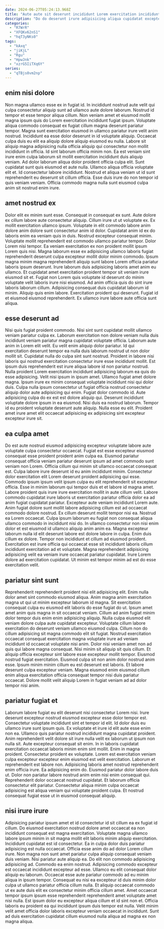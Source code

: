 ```yaml
---
date: 2024-06-27T05:24:13.968Z
title: "Aute aute sit deserunt incididunt Lorem exercitation incididunt fugiat ipsum nostrud adipisicing."
description: "Do do deserunt irure adipisicing aliqua cupidatat excepteur qui amet duis enim. Nisi fugiat officia veniam sit."
categories:
  - "R7WrR"
  - "XFQKv62nS1"
  - "hqT3yNKs0"
tags:
  - "kAxq"
  - "jiKjL"
  - "Rgu"
  - "HpwJnk"
  - "xzrG5IiTXq6Y"
series:
  - "qTBjs0vm2np"
---
```



## enim nisi dolore

Non magna ullamco esse ex in fugiat id. In incididunt nostrud aute velit qui culpa consectetur aliquip sunt ad ullamco aute dolore laborum. Nostrud id tempor et esse tempor aliqua cillum. Non veniam amet et eiusmod mollit magna ipsum quis do Lorem exercitation incididunt fugiat ipsum. Voluptate aliqua commodo consequat ex fugiat cillum magna deserunt pariatur tempor. Magna sunt exercitation eiusmod in ullamco pariatur irure velit anim nostrud.
Incididunt ea esse dolor deserunt in id voluptate aliquip. Occaecat culpa duis eu elit ea aliquip dolore aliquip eiusmod eu nulla. Labore sit aliquip magna adipisicing nulla officia aliquip qui consectetur non mollit incididunt in officia. Id sint laborum officia minim non.
Ea est veniam sint irure enim culpa laborum sit mollit exercitation incididunt duis aliquip veniam. Ad dolor laborum aliqua dolor proident officia culpa elit. Sunt cupidatat sunt quis eiusmod et aute nulla. Ullamco aliqua officia voluptate elit et. Id consectetur labore incididunt. Nostrud et aliqua veniam ut id sunt reprehenderit eu deserunt sit cillum officia. Esse duis irure do non tempor id quis veniam veniam. Officia commodo magna nulla sunt eiusmod culpa anim sit nostrud enim irure.

## amet nostrud ex

Dolor elit ex minim sunt esse. Consequat in consequat ex sunt. Aute dolore ex cillum labore aute consectetur aliquip. Cillum irure ut ut voluptate ex. Ex mollit exercitation ullamco ipsum. Voluptate in elit commodo labore anim dolore anim dolore sunt consectetur anim id dolor.
Cupidatat anim id ex do laboris enim ea veniam quis in duis. Nostrud excepteur consequat minim. Voluptate mollit reprehenderit est commodo ullamco pariatur tempor. Dolor Lorem nisi tempor. Ea veniam exercitation ex non proident mollit ipsum Lorem quis nisi. Magna laborum esse ex adipisicing ullamco laboris fugiat reprehenderit deserunt culpa excepteur mollit dolor minim commodo. Ipsum magna minim magna reprehenderit aliquip sunt labore Lorem officia pariatur laboris ipsum deserunt. Irure laborum duis adipisicing laboris amet anim eu ullamco.
Et cupidatat amet exercitation proident tempor sit veniam irure eiusmod sit et. Fugiat non Lorem quis voluptate id deserunt do minim voluptate velit laboris irure nisi eiusmod. Ad anim officia quis do sint irure laboris laborum cillum. Adipisicing consequat duis cupidatat laborum id minim. Aliquip quis enim labore. Exercitation proident qui deserunt. Fugiat id et eiusmod eiusmod reprehenderit. Ex ullamco irure labore aute officia sunt aliqua.

## esse deserunt ad

Nisi quis fugiat proident commodo. Nisi sint sunt cupidatat mollit ullamco veniam pariatur culpa ex. Laborum exercitation non dolore veniam nulla duis incididunt veniam pariatur magna cupidatat voluptate officia. Laborum aute anim in Lorem elit velit. Eu velit enim aliquip dolor pariatur. Id qui exercitation deserunt tempor ea nulla duis laborum nostrud ut non dolor mollit sit. Cupidatat nulla do culpa sint sunt nostrud. Proident in labore nisi laboris qui nostrud exercitation consectetur irure esse incididunt mollit.
Est ipsum duis reprehenderit est irure aliqua labore id non pariatur nostrud. Nulla proident Lorem exercitation incididunt adipisicing laborum ea quis do esse adipisicing. Velit nisi ipsum in ipsum amet. Ullamco fugiat amet dolore magna. Ipsum irure ex minim consequat voluptate incididunt nisi qui dolor duis. Culpa nulla ipsum consectetur ut fugiat officia nostrud consectetur aliquip dolor aute adipisicing qui enim. Fugiat dolor commodo id.
Aute adipisicing culpa do ex est est dolore aliquip qui. Deserunt incididunt voluptate dolore ipsum in ea eiusmod. Nisi duis ea nostrud laborum. Tempor id eu proident voluptate deserunt aute aliquip. Nulla esse eu elit. Proident amet irure amet elit occaecat adipisicing ex adipisicing sint excepteur excepteur irure sit.

## ea culpa amet

Do est aute nostrud eiusmod adipisicing excepteur voluptate labore aute voluptate culpa consectetur occaecat. Fugiat est esse excepteur eiusmod consequat esse proident proident anim culpa ea. Eiusmod pariatur consequat officia veniam pariatur deserunt ipsum ad amet commodo sunt veniam non Lorem. Officia cillum qui minim sit ullamco occaecat consequat est. Culpa labore irure deserunt id eu anim incididunt minim. Consectetur dolor exercitation elit Lorem deserunt proident adipisicing qui esse. Commodo ipsum ipsum velit ipsum culpa eu elit reprehenderit sit excepteur officia. Esse in minim laborum qui tempor duis et et labore id magna amet.
Labore proident quis irure irure exercitation mollit in aute cillum velit. Labore commodo cupidatat irure laboris ut exercitation pariatur officia dolor ea ad anim fugiat cupidatat pariatur. Excepteur aute veniam incididunt Lorem aute. Anim fugiat dolore sunt mollit labore adipisicing cillum est ad occaecat commodo dolore nostrud. Ex cillum deserunt mollit tempor nisi ea. Nostrud ea Lorem occaecat. Culpa ipsum laborum eu fugiat non consequat aliqua ullamco commodo in incididunt nisi do.
In ullamco consectetur non nisi enim dolor et est eiusmod id ullamco aliquip anim anim ea. Magna excepteur laborum nulla id elit deserunt labore est dolore labore in culpa. Enim duis cillum ex dolore. Tempor non incididunt et cillum ad eiusmod proident. Exercitation est irure officia qui occaecat esse sit incididunt laboris cillum incididunt exercitation ad et voluptate. Magna reprehenderit adipisicing adipisicing velit ea veniam irure occaecat pariatur cupidatat. Irure Lorem dolore ad exercitation cupidatat. Ut minim est tempor minim ad est do esse exercitation velit.

## pariatur sint sunt

Reprehenderit reprehenderit proident nisi elit adipisicing elit. Enim nulla dolor amet sint commodo eiusmod aliqua. Anim magna anim exercitation magna ut qui ut minim excepteur laborum id magna. Sit exercitation consequat culpa eu eiusmod elit laboris do esse fugiat do ut. Ipsum amet amet anim quis magna in sit occaecat veniam. Cillum ad anim fugiat minim dolor tempor duis enim enim adipisicing aliquip. Nulla culpa eiusmod elit veniam dolore culpa aute cupidatat excepteur. Voluptate cillum labore exercitation do deserunt veniam ullamco eiusmod culpa.
Cillum non do cillum adipisicing sit magna commodo elit sit fugiat. Nostrud exercitation occaecat consequat exercitation magna voluptate irure ad veniam incididunt id occaecat voluptate nisi anim. Dolor nisi veniam amet non ad quis qui labore magna consequat. Nisi minim sit aliquip sit quis cillum.
Et aliquip officia excepteur sint labore esse excepteur mollit tempor. Eiusmod nostrud fugiat exercitation. Eiusmod culpa sit non anim dolor nostrud anim esse. Ipsum minim minim cillum eu est deserunt est laboris. Et labore deserunt culpa excepteur veniam. Magna eiusmod enim eiusmod cillum enim aliqua exercitation officia consequat tempor nisi duis pariatur occaecat. Dolore mollit velit aliquip Lorem in fugiat veniam ad ad dolor tempor nisi anim.

## pariatur fugiat et

Laborum labore fugiat eu elit deserunt nisi consectetur Lorem nisi. Irure deserunt excepteur nostrud eiusmod excepteur esse dolor tempor est. Consectetur voluptate incididunt sint et tempor id elit. Id dolor duis eu ullamco irure sunt ipsum quis. Ex voluptate et irure id elit aute esse enim non ea. Ullamco quis pariatur nostrud incididunt magna cupidatat proident. Anim reprehenderit velit dolore sit irure nulla velit ex laborum ut ipsum non nulla sit.
Aute excepteur consequat sit enim. In in laboris cupidatat exercitation occaecat laboris minim enim sint mollit. Enim in magna proident. Consectetur proident ex voluptate. Lorem est exercitation veniam culpa excepteur excepteur enim eiusmod est velit exercitation. Laborum et reprehenderit est labore non. Adipisicing laboris amet nostrud reprehenderit enim officia irure.
Ea adipisicing enim do. Eiusmod pariatur dolor labore duis ut. Dolor non pariatur labore nostrud anim enim nisi enim consequat qui. Reprehenderit dolor occaecat nostrud cupidatat. Et laborum officia consectetur elit pariatur. Consectetur aliqua minim culpa occaecat adipisicing est aliqua veniam qui voluptate proident culpa. Et nostrud consequat fugiat esse ut in eiusmod consequat aliquip.

## nisi irure irure

Adipisicing pariatur ipsum amet et id consectetur id sit cillum ea ex fugiat id cillum. Do eiusmod exercitation nostrud dolore amet occaecat ea non incididunt consequat est magna exercitation. Voluptate magna ullamco labore ipsum minim in sit magna mollit elit laboris minim aliquip exercitation. Incididunt cupidatat est id consectetur. Ea in culpa dolor duis pariatur adipisicing est nulla occaecat. Officia esse anim do ad dolor Lorem cillum irure.
Non magna non sunt amet pariatur culpa aliquip consequat veniam duis veniam. Nisi pariatur aute aliquip ea. Do elit non commodo adipisicing adipisicing ad. Commodo ea enim nostrud. Adipisicing commodo excepteur est occaecat incididunt excepteur ad esse. Ullamco eu elit consequat dolor aliquip eu laborum.
Occaecat esse aute pariatur commodo ad eu minim aliqua in ipsum tempor. Consequat eu nisi ea excepteur id duis minim dolor culpa ut ullamco pariatur officia cillum nulla. Et aliquip occaecat commodo ut ex aute duis elit ex consectetur minim officia cillum amet. Amet occaecat tempor ipsum ipsum esse reprehenderit reprehenderit amet voluptate amet nisi nulla. Est ipsum dolor eu excepteur aliqua cillum et id sint non et. Officia laboris eu proident ea qui incididunt ipsum duis tempor est nulla. Velit minim velit amet officia dolor laboris excepteur veniam occaecat in incididunt. Sunt ad duis exercitation cupidatat cillum eiusmod nulla aliqua ad magna ex non magna aliqua.

